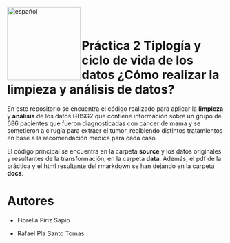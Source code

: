 [<img align="left" src="https://www.uoc.edu/portal/_resources/common/imatges/sala_de_premsa/noticies/2016/202-nova-marca-uoc.jpg" alt="español" width="170"/>](https://www.uoc.edu/portal/es/news/actualitat/2016/202-nueva-marca-uoc.html)

<br>
<br>

# Práctica 2 Tiplogía y ciclo de vida de los datos ¿Cómo realizar la limpieza y análisis de datos?

En este repositorio se encuentra el código realizado para aplicar la **limpieza**  y **análisis** de los datos GBSG2 que contiene información sobre un grupo de 686 pacientes que fueron diagnosticadas con cáncer de mama y se sometieron a cirugía para extraer el tumor, recibiendo distintos tratamientos en base a la recomendación médica para cada caso.

El código principal se encuentra en la carpeta **source** y los datos originales y resultantes de la transformación, en la carpeta **data**. Además, el pdf de la práctica y el html resultante del rmarkdown se han dejando en la carpeta **docs**.

# Autores

- Fiorella Piriz Sapio

- Rafael Pla Santo Tomas
